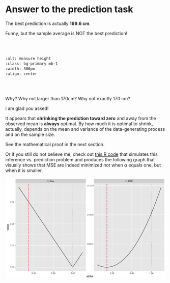 # Answer to the prediction task

The best prediction is actually __169.6 cm__. 


Funny, but the sample average is NOT the best prediction! 

<br/><br/>

```{image} ./images/butwhy.jpg
:alt: measure height
:class: bg-primary mb-1
:width: 300px
:align: center
```

<br/><br/>

Why? Why not larger than 170cm? Why not exactly 170 cm?

I am glad you asked! 

It appears that __shrinking the prediction toward zero__ and away from the observed mean is __always__ optimal. By how much it is optimal to shrink, actually,  depends on the mean and variance of the data-generating process and on the sample size.


See the mathematical proof in the next section.

Or if you still do not believe me, check out [this R code](https://github.com/madina-k/DSE2021_tutorials/blob/main/simulations/simulation_prediction_vs_estimation.R) that simulates this inference vs. prediction problem and produces the following graph that visually shows that MSE are indeed minimized not when $\alpha$ equals one, but when it is smaller.

![bias vs MSE at different alphas](images/simulation_pred_vs_inference.png)
